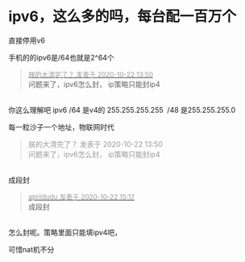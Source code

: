 # ipv6，这么多的吗，每台配一百万个


直接停用v6<img src="static/image/smiley/default/lol.gif" smilieid="12" border="0" alt="" /><img id="aimg_kJO6J" onclick="zoom(this, this.src, 0, 0, 0)" class="zoom" src="https://cdn.jsdelivr.net/gh/hishis/forum-master/public/images/patch.gif" onmouseover="img_onmouseoverfunc(this)" onload="thumbImg(this)" border="0" alt="" />

手机的的ipv6是/64也就是2^64个

<div class="quote"><blockquote><font size="2"><a href="https://www.hostloc.com/forum.php?mod=redirect&amp;goto=findpost&amp;pid=9335662&amp;ptid=757118" target="_blank"><font color="#999999">朕的大清完了？ 发表于 2020-10-22 13:50</font></a></font><br />
问题来了，ipv6怎么封， ip策略只能封ip4</blockquote></div><br />
你这么理解吧 ipv6 /64 是v4的 255.255.255.255&nbsp;&nbsp;/48 是255.255.255.0

每一粒沙子一个地址，物联网时代

<div class="quote"><blockquote><font color="#999999">朕的大清完了？ 发表于 2020-10-22 13:50</font><br />
<font color="#999999">问题来了，ipv6怎么封， ip策略只能封ip4</font></blockquote></div><br />
成段封

<div class="quote"><blockquote><font size="2"><a href="https://www.hostloc.com/forum.php?mod=redirect&amp;goto=findpost&amp;pid=9336163&amp;ptid=757118" target="_blank"><font color="#999999">aprildudu 发表于 2020-10-22 15:17</font></a></font><br />
成段封</blockquote></div><br />
怎么封呢。策略里面只能填ipv4吧，

可惜nat机不分

